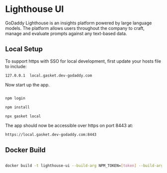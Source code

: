# Lighthouse UI

GoDaddy Lighthouse is an insights platform powered by large language models. The platform allows users throughout the company to craft, manage and evaluate prompts against any text-based data.

## Local Setup

To support https with SSO for local development, first update your hosts file
to include:

```
127.0.0.1  local.gasket.dev-godaddy.com
```

Now start up the app.

```bash

npm login

npm install

npx gasket local
```

The app should now be accessible over https on port 8443 at:

```
https://local.gasket.dev-godaddy.com:8443
```

## Docker Build

```bash

docker build -t lighthouse-ui --build-arg NPM_TOKEN=[token] --build-arg AWS_ENV=[env].
```
